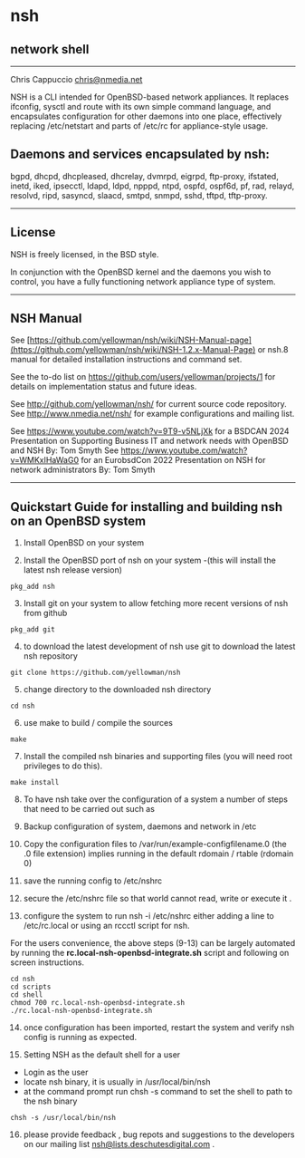 # nsh 

## network shell

---
Chris Cappuccio <chris@nmedia.net>


NSH is a CLI intended for OpenBSD-based network appliances. It replaces
ifconfig, sysctl and route with its own simple command language, and
encapsulates configuration for other daemons into one place, effectively
replacing /etc/netstart and parts of /etc/rc for appliance-style usage.

## Daemons and services encapsulated by nsh:

bgpd, dhcpd, dhcpleased, dhcrelay, dvmrpd, eigrpd, ftp-proxy, ifstated, inetd, 
iked, ipsecctl, ldapd, ldpd, npppd, ntpd, ospfd, ospf6d, pf, rad, relayd, 
resolvd, ripd, sasyncd, slaacd, smtpd, snmpd, sshd, tftpd, tftp-proxy.

---

## License 

NSH is freely licensed, in the BSD style.

In conjunction with the OpenBSD kernel and the daemons you wish to control,
you have a fully functioning network appliance type of system.

---

## NSH Manual

See [https://github.com/yellowman/nsh/wiki/NSH-Manual-page](https://github.com/yellowman/nsh/wiki/NSH-1.2.x-Manual-Page) or 
nsh.8 manual for detailed installation instructions and command set.

See the to-do list on https://github.com/users/yellowman/projects/1 for 
details on implementation status and future ideas.

See http://github.com/yellowman/nsh/ for current source code repository.
See http://www.nmedia.net/nsh/ for example configurations and mailing
list.

See https://www.youtube.com/watch?v=9T9-v5NLjXk for a BSDCAN 2024 
Presentation on Supporting Business IT and network needs with OpenBSD and NSH By: Tom Smyth
See https://www.youtube.com/watch?v=WMKxIHaWaG0 for an EurobsdCon 2022 
Presentation on NSH for network administrators By: Tom Smyth 

---

## Quickstart Guide for installing and building **nsh** on an OpenBSD system

1. Install OpenBSD on your system 

2. Install the OpenBSD port of nsh on your system -(this will install the latest nsh release version)

```shell
pkg_add nsh  
```

3. Install git on your system to allow fetching more recent versions of nsh from github

```shell
pkg_add git
```

4. to download the latest development of nsh use git to download the latest nsh repository

```shell
git clone https://github.com/yellowman/nsh
```

5. change directory to the downloaded nsh directory 

```shell
cd nsh
```

6. use make  to build / compile the sources

```shell
make
```

7.  Install the compiled nsh binaries and supporting files (you will need root privileges to do this).

```shell
make install
```

8. To have nsh take over the configuration of a system a number of steps that need to be carried out such as


9. Backup configuration of system, daemons and network in /etc 

10. Copy the configuration files to /var/run/example-configfilename.0  (the .0 file extension) implies running in the default rdomain / rtable (rdomain 0)

11. save the running config to /etc/nshrc

12. secure the /etc/nshrc file so that world cannot read, write or execute it . 

13. configure the system to run nsh -i /etc/nshrc  either adding a line to /etc/rc.local or using an rccctl script for nsh.

For the users convenience, the above steps (9-13) can be largely automated by running  the **rc.local-nsh-openbsd-integrate.sh** script and following on screen instructions.

```shell
cd nsh
cd scripts
cd shell
chmod 700 rc.local-nsh-openbsd-integrate.sh
./rc.local-nsh-openbsd-integrate.sh

```
14. once configuration has been imported, restart the system and verify nsh config is running as expected.

15. Setting NSH as the default shell for a user

- Login as the user
- locate nsh binary, it is usually in /usr/local/bin/nsh
- at the command prompt run chsh -s command to set the shell to path to the nsh binary
```shell
chsh -s /usr/local/bin/nsh
```

16. please provide feedback , bug repots and suggestions to the developers on	our mailing list  <nsh@lists.deschutesdigital.com> .
    


    

